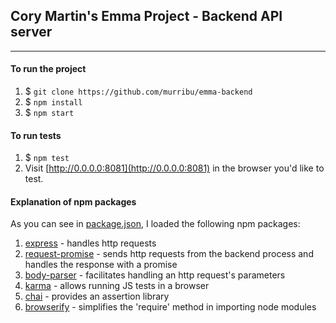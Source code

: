## Cory Martin's Emma Project - Backend API server
---

#### To run the project

1. $ ```git clone https://github.com/murribu/emma-backend```
2. $ ```npm install```
3. $ ```npm start```

#### To run tests

1. $ ```npm test```
2. Visit [http://0.0.0.0:8081](http://0.0.0.0:8081) in the browser you'd like to test.

#### Explanation of npm packages
As you can see in [package.json](https://github.com/murribu/emma-backend/package.json), I loaded the following npm packages:

1. [express](https://www.npmjs.com/package/express) - handles http requests
2. [request-promise](https://github.com/request/request-promise) - sends http requests from the backend process and handles the response with a promise
3. [body-parser](https://www.npmjs.com/package/body-parser) - facilitates handling an http request's parameters
4. [karma](https://www.npmjs.com/package/karma) - allows running JS tests in a browser
5. [chai](https://www.npmjs.com/package/chai) - provides an assertion library
6. [browserify](https://www.npmjs.com/package/browserify) - simplifies the 'require' method in importing node modules

